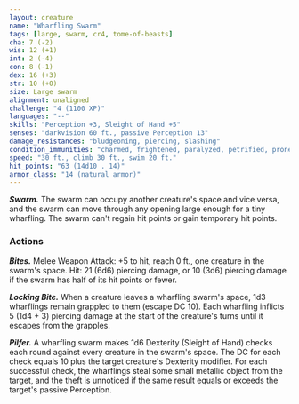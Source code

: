 ```yaml
---
layout: creature
name: "Wharfling Swarm"
tags: [large, swarm, cr4, tome-of-beasts]
cha: 7 (-2)
wis: 12 (+1)
int: 2 (-4)
con: 8 (-1)
dex: 16 (+3)
str: 10 (+0)
size: Large swarm
alignment: unaligned
challenge: "4 (1100 XP)"
languages: "--"
skills: "Perception +3, Sleight of Hand +5"
senses: "darkvision 60 ft., passive Perception 13"
damage_resistances: "bludgeoning, piercing, slashing"
condition_immunities: "charmed, frightened, paralyzed, petrified, prone, restrained, stunned"
speed: "30 ft., climb 30 ft., swim 20 ft."
hit_points: "63 (14d10 . 14)"
armor_class: "14 (natural armor)"
---
```


***Swarm.*** The swarm can occupy another creature's space and vice versa, and the swarm can move through any opening large enough for a tiny wharfling. The swarm can't regain hit points or gain temporary hit points.

### Actions

***Bites.*** Melee Weapon Attack: +5 to hit, reach 0 ft., one creature in the swarm's space. Hit: 21 (6d6) piercing damage, or 10 (3d6) piercing damage if the swarm has half of its hit points or fewer.

***Locking Bite.*** When a creature leaves a wharfling swarm's space, 1d3 wharflings remain grappled to them (escape DC 10). Each wharfling inflicts 5 (1d4 + 3) piercing damage at the start of the creature's turns until it escapes from the grapples.

***Pilfer.*** A wharfling swarm makes 1d6 Dexterity (Sleight of Hand) checks each round against every creature in the swarm's space. The DC for each check equals 10 plus the target creature's Dexterity modifier. For each successful check, the wharflings steal some small metallic object from the target, and the theft is unnoticed if the same result equals or exceeds the target's passive Perception.

